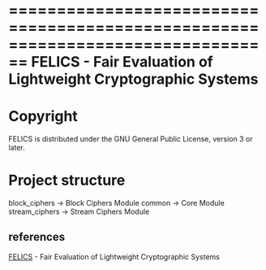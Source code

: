 ================================================================================
          FELICS - Fair Evaluation of Lightweight Cryptographic Systems
================================================================================


Copyright
=========
FELICS is distributed under the GNU General Public License, version 3 or later.


Project structure
=================
block_ciphers      -> Block
Ciphers Module
common             -> Core Module
stream_ciphers     -> Stream Ciphers Module


## references

[FELICS](https://github.com/cryptolu/FELICS) - Fair Evaluation of Lightweight Cryptographic Systems 